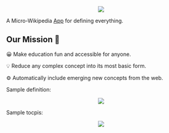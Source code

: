 <div align="center">
  <img src="https://dinf.net/static/logo.c9285940.svg">
</div>

A Micro-Wikipedia [App](https://dinf.net) for defining everything.

 
## Our Mission 🚀


😀  Make education fun and accessible for anyone.


💡   Reduce any complex concept into its most basic form.


⚙️  Automatically include emerging new concepts from the web.


Sample definition:

<div align="center">
  <img src="https://dinf.net/static/standard_deviation.png">
</div>

Sample tocpis:

<div align="center">
  <img src="https://dinf.net/static/dinf_topics.png">
</div>
